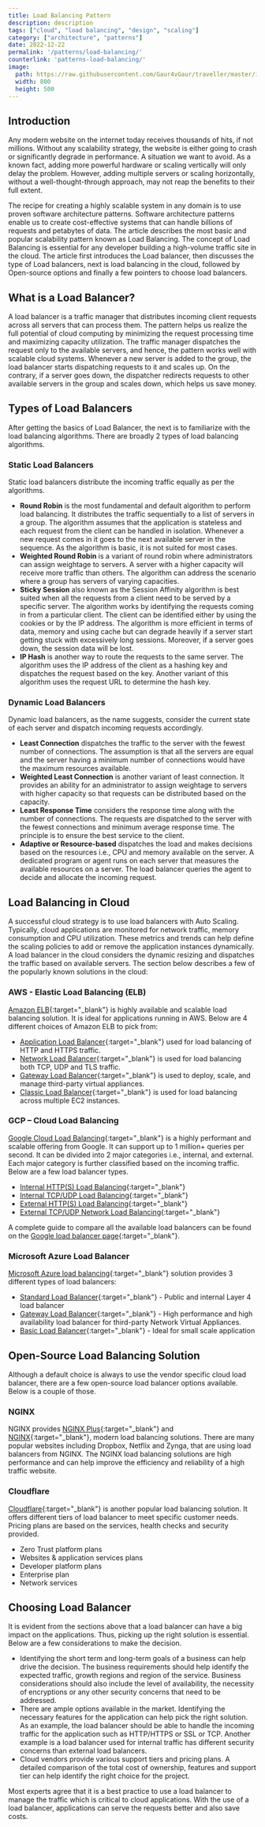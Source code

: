 ```yaml
---
title: Load Balancing Pattern
description: description
tags: ["cloud", "load balancing", "design", "scaling"]
category: ["architecture", "patterns"]
date: 2022-12-22
permalink: '/patterns/load-balancing/'
counterlink: 'patterns-load-balancing/'
image:
  path: https://raw.githubusercontent.com/Gaur4vGaur/traveller/master/images/patterns/2022-12-22-load-balancing-pattern.jpg
  width: 800
  height: 500
---
```


## Introduction
Any modern website on the internet today receives thousands of hits, if not millions. Without any scalability strategy, the website is either going to crash or significantly degrade in performance. A situation we want to avoid. As a known fact, adding more powerful hardware or scaling vertically will only delay the problem. However, adding multiple servers or scaling horizontally, without a well-thought-through approach, may not reap the benefits to their full extent.


The recipe for creating a highly scalable system in any domain is to use proven software architecture patterns. Software architecture patterns enable us to create cost-effective systems that can handle billions of requests and petabytes of data. The article describes the most basic and popular scalability pattern known as Load Balancing. The concept of Load Balancing is essential for any developer building a high-volume traffic site in the cloud. The article first introduces the Load balancer, then discusses the type of Load balancers, next is load balancing in the cloud, followed by Open-source options and finally a few pointers to choose load balancers.

## What is a Load Balancer?
A load balancer is a traffic manager that distributes incoming client requests across all servers that can process them. The pattern helps us realize the full potential of cloud computing by minimizing the request processing time and maximizing capacity utilization. The traffic manager dispatches the request only to the available servers, and hence, the pattern works well with scalable cloud systems. Whenever a new server is added to the group, the load balancer starts dispatching requests to it and scales up. On the contrary, if a server goes down, the dispatcher redirects requests to other available servers in the group and scales down, which helps us save money.

## Types of Load Balancers
After getting the basics of Load Balancer, the next is to familiarize with the load balancing algorithms. There are broadly 2 types of load balancing algorithms.

### Static Load Balancers
Static load balancers distribute the incoming traffic equally as per the algorithms. 
-	<strong>Round Robin</strong> is the most fundamental and default algorithm to perform load balancing. It distributes the traffic sequentially to a list of servers in a group. The algorithm assumes that the application is stateless and each request from the client can be handled in isolation. Whenever a new request comes in it goes to the next available server in the sequence. As the algorithm is basic, it is not suited for most cases.
-	<strong>Weighted Round Robin</strong> is a variant of round robin where administrators can assign weightage to servers. A server with a higher capacity will receive more traffic than others. The algorithm can address the scenario where a group has servers of varying capacities.
-	<strong>Sticky Session</strong> also known as the Session Affinity algorithm is best suited when all the requests from a client need to be served by a specific server. The algorithm works by identifying the requests coming in from a particular client. The client can be identified either by using the cookies or by the IP address. The algorithm is more efficient in terms of data, memory and using cache but can degrade heavily if a server start getting stuck with excessively long sessions. Moreover, if a server goes down, the session data will be lost.
-	<strong>IP Hash</strong> is another way to route the requests to the same server. The algorithm uses the IP address of the client as a hashing key and dispatches the request based on the key. Another variant of this algorithm uses the request URL to determine the hash key.


### Dynamic Load Balancers
Dynamic load balancers, as the name suggests, consider the current state of each server and dispatch incoming requests accordingly.
-	<strong>Least Connection</strong> dispatches the traffic to the server with the fewest number of connections. The assumption is that all the servers are equal and the server having a minimum number of connections would have the maximum resources available.
-	<strong>Weighted Least Connection</strong> is another variant of least connection. It provides an ability for an administrator to assign weightage to servers with higher capacity so that requests can be distributed based on the capacity.
-	<strong>Least Response Time</strong> considers the response time along with the number of connections. The requests are dispatched to the server with the fewest connections and minimum average response time. The principle is to ensure the best service to the client.
-	<strong>Adaptive or Resource-based</strong> dispatches the load and makes decisions based on the resources i.e., CPU and memory available on the server. A dedicated program or agent runs on each server that measures the available resources on a server. The load balancer queries the agent to decide and allocate the incoming request.


## Load Balancing in Cloud
A successful cloud strategy is to use load balancers with Auto Scaling. Typically, cloud applications are monitored for network traffic, memory consumption and CPU utilization. These metrics and trends can help define the scaling policies to add or remove the application instances dynamically. A load balancer in the cloud considers the dynamic resizing and dispatches the traffic based on available servers. The section below describes a few of the popularly known solutions in the cloud:

### AWS - Elastic Load Balancing (ELB)
[Amazon ELB](https://aws.amazon.com/elasticloadbalancing/){:target="_blank"} is highly available and scalable load balancing solution. It is ideal for applications running in AWS. Below are 4 different choices of Amazon ELB to pick from:
-	[Application Load Balancer](https://aws.amazon.com/elasticloadbalancing/application-load-balancer/){:target="_blank"} used for load balancing of HTTP and HTTPS traffic.
-	[Network Load Balancer](https://aws.amazon.com/elasticloadbalancing/network-load-balancer/){:target="_blank"} is used for load balancing both TCP, UDP and TLS traffic. 
-	[Gateway Load Balancer](https://aws.amazon.com/elasticloadbalancing/gateway-load-balancer/){:target="_blank"} is used to deploy, scale, and manage third-party virtual appliances. 
-	[Classic Load Balancer](https://aws.amazon.com/elasticloadbalancing/classic-load-balancer/){:target="_blank"} is used for load balancing across multiple EC2 instances. 

### GCP – Cloud Load Balancing
[Google Cloud Load Balancing](https://cloud.google.com/load-balancing){:target="_blank"} is a highly performant and scalable offering from Google. It can support up to 1 million+ queries per second. It can be divided into 2 major categories i.e., internal, and external. Each major category is further classified based on the incoming traffic. Below are a few load balancer types.
-	[Internal HTTP(S) Load Balancing](https://cloud.google.com/load-balancing/docs/l7-internal){:target="_blank"}
-	[Internal TCP/UDP Load Balancing](https://cloud.google.com/load-balancing/docs/internal){:target="_blank"}
-	[External HTTP(S) Load Balancing](https://cloud.google.com/load-balancing/docs/https){:target="_blank"}
-	[External TCP/UDP Network Load Balancing](https://cloud.google.com/load-balancing/docs/network){:target="_blank"}

A complete guide to compare all the available load balancers can be found on the [Google load balancer page](https://cloud.google.com/load-balancing/docs/choosing-load-balancer){:target="_blank"}.

### Microsoft Azure Load Balancer
[Microsoft Azure load balancing](https://azure.microsoft.com/en-us/services/load-balancer/){:target="_blank"} solution provides 3 different types of load balancers:
- [Standard Load Balancer](https://docs.microsoft.com/en-us/azure/load-balancer/load-balancer-overview){:target="_blank"} - Public and internal Layer 4 load balancer
- [Gateway Load Balancer](https://learn.microsoft.com/en-us/azure/load-balancer/gateway-overview){:target="_blank"} - High performance and high availability load balancer for third-party Network Virtual Appliances.
- [Basic Load Balancer](https://learn.microsoft.com/en-us/azure/load-balancer/skus){:target="_blank"} - Ideal for small scale application

## Open-Source Load Balancing Solution
Although a default choice is always to use the vendor specific cloud load balancer, there are a few open-source load balancer options available. Below is a couple of those.


### NGINX
NGINX provides [NGINX Plus](https://www.nginx.com/products/nginx/){:target="_blank"} and [NGINX](https://nginx.org/en/){:target="_blank"}, modern load balancing solutions. There are many popular websites including Dropbox, Netflix and Zynga, that are using load balancers from NGINX. The NGINX load balancing solutions are high performance and can help improve the efficiency and reliability of a high traffic website.

### Cloudflare
[Cloudflare](https://www.cloudflare.com/load-balancing/){:target="_blank"} is another popular load balancing solution. It offers different tiers of load balancer to meet specific customer needs. Pricing plans are based on the services, health checks and security provided.
-	Zero Trust platform plans
-	Websites & application services plans
-	Developer platform plans
-	Enterprise plan
-	Network services


## Choosing Load Balancer
It is evident from the sections above that a load balancer can have a big impact on the applications. Thus, picking up the right solution is essential. Below are a few considerations to make the decision.
-	Identifying the short term and long-term goals of a business can help drive the decision. The business requirements should help identify the expected traffic, growth regions and region of the service. Business considerations should also include the level of availability, the necessity of encryptions or any other security concerns that need to be addressed.
-	There are ample options available in the market. Identifying the necessary features for the application can help pick the right solution. As an example, the load balancer should be able to handle the incoming traffic for the application such as HTTP/HTTPS or SSL or TCP. Another example is a load balancer used for internal traffic has different security concerns than external load balancers.
-	Cloud vendors provide various support tiers and pricing plans. A detailed comparison of the total cost of ownership, features and support tier can help identify the right choice for the project. 


Most experts agree that it is a best practice to use a load balancer to manage the traffic which is critical to cloud applications. With the use of a load balancer, applications can serve the requests better and also save costs. 



